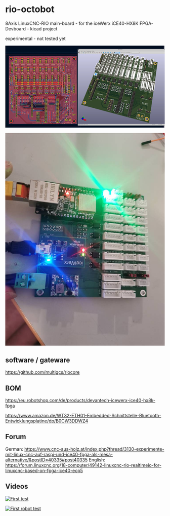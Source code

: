 # rio-octobot
8Axis LinuxCNC-RIO main-board - for the iceWerx iCE40-HX8K FPGA-Devboard - kicad project 
 
experimental - not tested yet

![rio-octobot](rio-octobot.png)

![rio-octobot](rio-octobot-proto.jpg)

## software / gateware
https://github.com/multigcs/riocore

## BOM
https://eu.robotshop.com/de/products/devantech-icewerx-ice40-hx8k-fpga

https://www.amazon.de/WT32-ETH01-Embedded-Schnittstelle-Bluetooth-Entwicklungsplatine/dp/B0CW3DDWZ4

## Forum
German: https://www.cnc-aus-holz.at/index.php?thread/3130-experimente-mit-linux-cnc-auf-raspi-und-ice40-fpga-als-mesa-alternative/&postID=40335#post40335
English: https://forum.linuxcnc.org/18-computer/49142-linuxcnc-rio-realtimeio-for-linuxcnc-based-on-fpga-ice40-ecp5

## Videos
[![First test](https://img.youtube.com/vi/a3hkm36H_Wo/0.jpg)](https://www.youtube.com/watch?v=a3hkm36H_Wo "First test")

[![First robot test](https://img.youtube.com/vi/uLwIUsQQyCQ/0.jpg)](https://www.youtube.com/watch?v=uLwIUsQQyCQ "First robot test")


